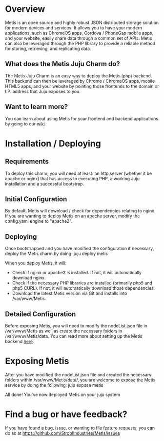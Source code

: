 # Overview

Metis is an open source and highly robust JSON distributed storage solution for modern devices and services. It allows you to have your modern applications, such as ChromeOS
apps, Cordova / PhoneGap mobile apps, and your website, easily share data through a common set of APIs. Metis can also be leveraged through the PHP library to provide a
reliable method for storing, retrieving, and replicating data.

## What does the Metis Juju Charm do?

The Metis Juju Charm is an easy way to deploy the Metis (php) backend. This backend can then be leveraged by Chrome / ChromeOS apps, mobile HTML5 apps, and your website
by pointing those frontends to the domain or I.P. address that Juju exposes to you.

## Want to learn more?

You can learn about using Metis for your frontend and backend applications by going to our [wiki](http://wiki.metisdb.org).

# Installation / Deploying

## Requirements

To deploy this charm, you will need at least: an http server (whether it be apache or nginx) that has access to executing PHP, a working Juju installation and a successful bootstrap.

## Initial Configuration

By default, Metis will download / check for dependencies relating to nginx. If you are wanting to deploy Metis on an apache server, modify the config.yaml engine to "apache2".

## Deploying

Once bootstrapped and you have modified the configuration if necessary, deploy the Metis charm by doing:
	juju deploy metis

When you deploy Metis, it will:

- Check if nginx or apache2 is installed. If not, it will automatically download nginx.
- Check if the necessary PHP libraries are installed (primarily php5 and php5 CURL). If not, it will automatically download those dependencies.
- Download the latest Metis version via Git and installs into /var/www/Metis.

## Detailed Configuration

Before exposing Metis, you will need to modify the nodeList.json file in /var/www/Metis as well as create the necessary folders in /var/www/Metis/data.
You can read more about setting up the Metis backend [here](https://github.com/StroblIndustries/Metis/wiki/Setting-Up-The-Backend).

# Exposing Metis

After you have modified the nodeList.json file and created the necessary folders within /var/www/Metis/data/, you are welcome to expose the Metis service by doing the following:
	juju expose metis

All done! You've now deployed Metis on your juju system

# Find a bug or have feedback?

If you have found a bug, issue, or wanting to file feature requests, you can do so at https://github.com/StroblIndustries/Metis/issues
